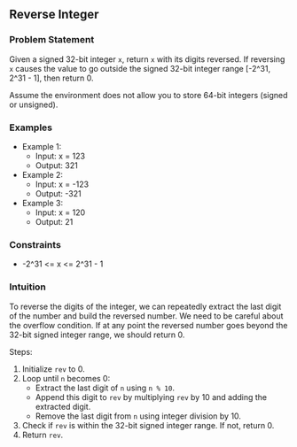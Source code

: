 ## Reverse Integer

### Problem Statement
Given a signed 32-bit integer `x`, return `x` with its digits reversed. If reversing `x` causes the value to go outside the signed 32-bit integer range [-2^31, 2^31 - 1], then return 0.

Assume the environment does not allow you to store 64-bit integers (signed or unsigned).

### Examples
- Example 1:
  - Input: x = 123
  - Output: 321
- Example 2:
  - Input: x = -123
  - Output: -321
- Example 3:
  - Input: x = 120
  - Output: 21

### Constraints
- -2^31 <= x <= 2^31 - 1

### Intuition
To reverse the digits of the integer, we can repeatedly extract the last digit of the number and build the reversed number. We need to be careful about the overflow condition. If at any point the reversed number goes beyond the 32-bit signed integer range, we should return 0.

Steps:
1. Initialize `rev` to 0.
2. Loop until `n` becomes 0:
   - Extract the last digit of `n` using `n % 10`.
   - Append this digit to `rev` by multiplying `rev` by 10 and adding the extracted digit.
   - Remove the last digit from `n` using integer division by 10.
3. Check if `rev` is within the 32-bit signed integer range. If not, return 0.
4. Return `rev`.